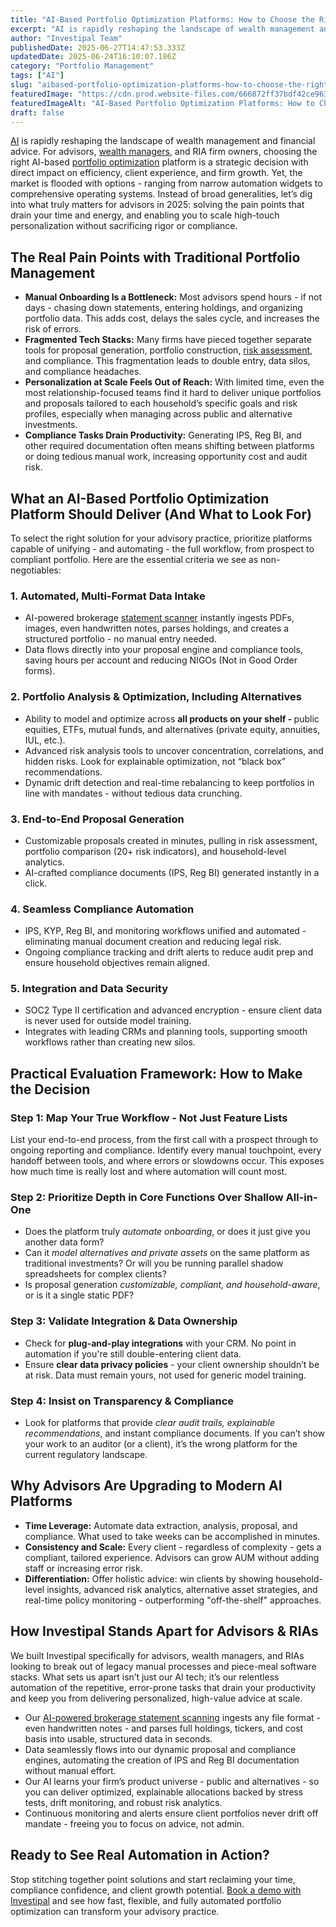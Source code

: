 ```yaml
---
title: "AI-Based Portfolio Optimization Platforms: How to Choose the Right Solution for Your Advisory Practice"
excerpt: "AI is rapidly reshaping the landscape of wealth management and financial advice. For advisors, wealth managers , and RIA firm owners, choosing the right AI-based portfolio optimization platform is a strategic decision."
author: "Investipal Team"
publishedDate: 2025-06-27T14:47:53.333Z
updatedDate: 2025-06-24T16:10:07.186Z
category: "Portfolio Management"
tags: ["AI"]
slug: "aibased-portfolio-optimization-platforms-how-to-choose-the-right-solution-for-your-advisory-practice"
featuredImage: "https://cdn.prod.website-files.com/666872ff37bdf42ce9637d77/685acddc9710c7cdf2d68d89_The%20Biggest%20Bottlenecks%20in%20Wealth%20Management%20Sales%E2%80%94and%20How%20Automation%20Solves%20Them%20(8).png"
featuredImageAlt: "AI-Based Portfolio Optimization Platforms: How to Choose the Right Solution for Your Advisory Practice"
draft: false
---
```

<p id=""><a href="/blog/tag/ai">AI</a> is rapidly reshaping the landscape of wealth management and financial advice. For advisors, <a href="/segments/wealth-managers">wealth managers</a>, and RIA firm owners, choosing the right AI-based <a href="/features/asset-allocation">portfolio optimization</a> platform is a strategic decision with direct impact on efficiency, client experience, and firm growth. Yet, the market is flooded with options - ranging from narrow automation widgets to comprehensive operating systems. Instead of broad generalities, let’s dig into what truly matters for advisors in 2025: solving the pain points that drain your time and energy, and enabling you to scale high-touch personalization without sacrificing rigor or compliance.</p><h2 id="">The Real Pain Points with Traditional Portfolio Management</h2><ul id=""><li id=""><strong id="">Manual Onboarding Is a Bottleneck:</strong> Most advisors spend hours - if not days - chasing down statements, entering holdings, and organizing portfolio data. This adds cost, delays the sales cycle, and increases the risk of errors.</li><li id=""><strong id="">Fragmented Tech Stacks:</strong> Many firms have pieced together separate tools for proposal generation, portfolio construction, <a href="/features/risk-management">risk assessment</a>, and compliance. This fragmentation leads to double entry, data silos, and compliance headaches.</li><li id=""><strong id="">Personalization at Scale Feels Out of Reach:</strong> With limited time, even the most relationship-focused teams find it hard to deliver unique portfolios and proposals tailored to each household’s specific goals and risk profiles, especially when managing across public and alternative investments.</li><li id=""><strong id="">Compliance Tasks Drain Productivity:</strong> Generating IPS, Reg BI, and other required documentation often means shifting between platforms or doing tedious manual work, increasing opportunity cost and audit risk.</li></ul><h2 id="">What an AI-Based Portfolio Optimization Platform Should Deliver (And What to Look For)</h2><p id="">To select the right solution for your advisory practice, prioritize platforms capable of unifying - and automating - the full workflow, from prospect to compliant portfolio. Here are the essential criteria we see as non-negotiables:</p><h3 id="">1. Automated, Multi-Format Data Intake</h3><ul id=""><li id="">AI-powered brokerage <a href="/features/automated-statement-scanner">statement scanner</a> instantly ingests PDFs, images, even handwritten notes, parses holdings, and creates a structured portfolio - no manual entry needed.</li><li id="">Data flows directly into your proposal engine and compliance tools, saving hours per account and reducing NIGOs (Not in Good Order forms).</li></ul><h3 id="">2. Portfolio Analysis & Optimization, Including Alternatives</h3><ul id=""><li id="">Ability to model and optimize across <strong id="">all products on your shelf -&nbsp;</strong>public equities, ETFs, mutual funds, and alternatives (private equity, annuities, IUL, etc.).</li><li id="">Advanced risk analysis tools to uncover concentration, correlations, and hidden risks. Look for explainable optimization, not “black box” recommendations.</li><li id="">Dynamic drift detection and real-time rebalancing to keep portfolios in line with mandates - without tedious data crunching.</li></ul><h3 id="">3. End-to-End Proposal Generation</h3><ul id=""><li id="">Customizable proposals created in minutes, pulling in risk assessment, portfolio comparison (20+ risk indicators), and household-level analytics.</li><li id="">AI-crafted compliance documents (IPS, Reg BI) generated instantly in a click.</li></ul><h3 id="">4. Seamless Compliance Automation</h3><ul id=""><li id="">IPS, KYP, Reg BI, and monitoring workflows unified and automated - eliminating manual document creation and reducing legal risk.</li><li id="">Ongoing compliance tracking and drift alerts to reduce audit prep and ensure household objectives remain aligned.</li></ul><h3 id="">5. Integration and Data Security</h3><ul id=""><li id="">SOC2 Type II certification and advanced encryption - ensure client data is never used for outside model training.</li><li id="">Integrates with leading CRMs and planning tools, supporting smooth workflows rather than creating new silos.</li></ul><h2 id="">Practical Evaluation Framework: How to Make the Decision</h2><h3 id="">Step 1: Map Your True Workflow - Not Just Feature Lists</h3><p id="">List your end-to-end process, from the first call with a prospect through to ongoing reporting and compliance. Identify every manual touchpoint, every handoff between tools, and where errors or slowdowns occur. This exposes how much time is really lost and where automation will count most.</p><h3 id="">Step 2: Prioritize Depth in Core Functions Over Shallow All-in-One</h3><ul id=""><li id="">Does the platform truly <em id="">automate onboarding</em>, or does it just give you another data form?</li><li id="">Can it <em id="">model alternatives and private assets</em> on the same platform as traditional investments? Or will you be running parallel shadow spreadsheets for complex clients?</li><li id="">Is proposal generation <em id="">customizable, compliant, and household-aware</em>, or is it a single static PDF?</li></ul><h3 id="">Step 3: Validate Integration & Data Ownership</h3><ul id=""><li id="">Check for <strong id="">plug-and-play integrations</strong> with your CRM. No point in automation if you're still double-entering client data.</li><li id="">Ensure <strong id="">clear data privacy policies</strong> - your client ownership shouldn’t be at risk. Data must remain yours, not used for generic model training.</li></ul><h3 id="">Step 4: Insist on Transparency & Compliance</h3><ul id=""><li id="">Look for platforms that provide <em id="">clear audit trails, explainable recommendations</em>, and instant compliance documents. If you can’t show your work to an auditor (or a client), it’s the wrong platform for the current regulatory landscape.</li></ul><h2 id="">Why Advisors Are Upgrading to Modern AI Platforms</h2><ul id=""><li id=""><strong id="">Time Leverage:</strong> Automate data extraction, analysis, proposal, and compliance. What used to take weeks can be accomplished in minutes.</li><li id=""><strong id="">Consistency and Scale:</strong> Every client - regardless of complexity - gets a compliant, tailored experience. Advisors can grow AUM without adding staff or increasing error risk.</li><li id=""><strong id="">Differentiation:</strong> Offer holistic advice: win clients by showing household-level insights, advanced risk analytics, alternative asset strategies, and real-time policy monitoring - outperforming "off-the-shelf" approaches.</li></ul><h2 id="">How Investipal Stands Apart for Advisors & RIAs</h2><p id="">We built Investipal specifically for advisors, wealth managers, and RIAs looking to break out of legacy manual processes and piece-meal software stacks. What sets us apart isn’t just our AI tech; it’s our relentless automation of the repetitive, error-prone tasks that drain your productivity and keep you from delivering personalized, high-value advice at scale.</p><ul id=""><li id="">Our <a href="/blog/how-to-extract-account-statement-portfolio-holdings-from-pdfs-using-ai" target="_blank" id="">AI-powered brokerage statement scanning</a> ingests any file format - even handwritten notes - and parses full holdings, tickers, and cost basis into usable, structured data in seconds.</li><li id="">Data seamlessly flows into our dynamic proposal and compliance engines, automating the creation of IPS and Reg BI documentation without manual effort.</li><li id="">Our AI learns your firm’s product universe - public and alternatives - so you can deliver optimized, explainable allocations backed by stress tests, drift monitoring, and robust risk analytics.</li><li id="">Continuous monitoring and alerts ensure client portfolios never drift off mandate - freeing you to focus on advice, not admin.</li></ul><h2 id="">Ready to See Real Automation in Action?</h2><p id="">Stop stitching together point solutions and start reclaiming your time, compliance confidence, and client growth potential. <a href="/book-a-demo" target="_blank" id="">Book a demo with Investipal</a> and see how fast, flexible, and fully automated portfolio optimization can transform your advisory practice.</p>